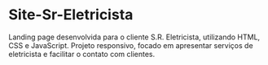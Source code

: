# Site-Sr-Eletricista
Landing page desenvolvida para o cliente S.R. Eletricista, utilizando HTML, CSS e JavaScript. Projeto responsivo, focado em apresentar serviços de eletricista e facilitar o contato com clientes.
